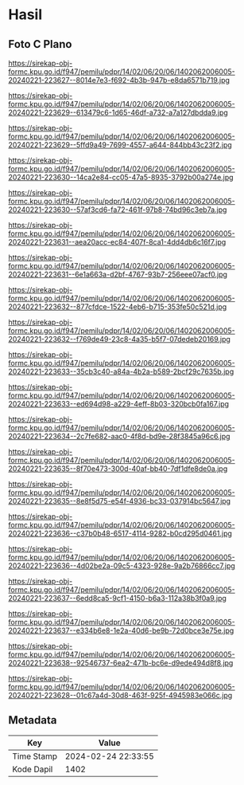 # Hasil

## Foto C Plano

https://sirekap-obj-formc.kpu.go.id/f947/pemilu/pdpr/14/02/06/20/06/1402062006005-20240221-223627--8014e7e3-f692-4b3b-947b-e8da6571b719.jpg

https://sirekap-obj-formc.kpu.go.id/f947/pemilu/pdpr/14/02/06/20/06/1402062006005-20240221-223629--613479c6-1d65-46df-a732-a7a127dbdda9.jpg

https://sirekap-obj-formc.kpu.go.id/f947/pemilu/pdpr/14/02/06/20/06/1402062006005-20240221-223629--5ffd9a49-7699-4557-a644-844bb43c23f2.jpg

https://sirekap-obj-formc.kpu.go.id/f947/pemilu/pdpr/14/02/06/20/06/1402062006005-20240221-223630--14ca2e84-cc05-47a5-8935-3792b00a274e.jpg

https://sirekap-obj-formc.kpu.go.id/f947/pemilu/pdpr/14/02/06/20/06/1402062006005-20240221-223630--57af3cd6-fa72-461f-97b8-74bd96c3eb7a.jpg

https://sirekap-obj-formc.kpu.go.id/f947/pemilu/pdpr/14/02/06/20/06/1402062006005-20240221-223631--aea20acc-ec84-407f-8ca1-4dd4db6c16f7.jpg

https://sirekap-obj-formc.kpu.go.id/f947/pemilu/pdpr/14/02/06/20/06/1402062006005-20240221-223631--6e1a663a-d2bf-4767-93b7-256eee07acf0.jpg

https://sirekap-obj-formc.kpu.go.id/f947/pemilu/pdpr/14/02/06/20/06/1402062006005-20240221-223632--877cfdce-1522-4eb6-b715-353fe50c521d.jpg

https://sirekap-obj-formc.kpu.go.id/f947/pemilu/pdpr/14/02/06/20/06/1402062006005-20240221-223632--f769de49-23c8-4a35-b5f7-07dedeb20169.jpg

https://sirekap-obj-formc.kpu.go.id/f947/pemilu/pdpr/14/02/06/20/06/1402062006005-20240221-223633--35cb3c40-a84a-4b2a-b589-2bcf29c7635b.jpg

https://sirekap-obj-formc.kpu.go.id/f947/pemilu/pdpr/14/02/06/20/06/1402062006005-20240221-223633--ed694d98-a229-4eff-8b03-320bcb0fa167.jpg

https://sirekap-obj-formc.kpu.go.id/f947/pemilu/pdpr/14/02/06/20/06/1402062006005-20240221-223634--2c7fe682-aac0-4f8d-bd9e-28f3845a96c6.jpg

https://sirekap-obj-formc.kpu.go.id/f947/pemilu/pdpr/14/02/06/20/06/1402062006005-20240221-223635--8f70e473-300d-40af-bb40-7df1dfe8de0a.jpg

https://sirekap-obj-formc.kpu.go.id/f947/pemilu/pdpr/14/02/06/20/06/1402062006005-20240221-223635--8e8f5d75-e54f-4936-bc33-037914bc5647.jpg

https://sirekap-obj-formc.kpu.go.id/f947/pemilu/pdpr/14/02/06/20/06/1402062006005-20240221-223636--c37b0b48-6517-4114-9282-b0cd295d0461.jpg

https://sirekap-obj-formc.kpu.go.id/f947/pemilu/pdpr/14/02/06/20/06/1402062006005-20240221-223636--4d02be2a-09c5-4323-928e-9a2b76866cc7.jpg

https://sirekap-obj-formc.kpu.go.id/f947/pemilu/pdpr/14/02/06/20/06/1402062006005-20240221-223637--6edd8ca5-9cf1-4150-b6a3-112a38b3f0a9.jpg

https://sirekap-obj-formc.kpu.go.id/f947/pemilu/pdpr/14/02/06/20/06/1402062006005-20240221-223637--e334b6e8-1e2a-40d6-be9b-72d0bce3e75e.jpg

https://sirekap-obj-formc.kpu.go.id/f947/pemilu/pdpr/14/02/06/20/06/1402062006005-20240221-223638--92546737-6ea2-471b-bc6e-d9ede494d8f8.jpg

https://sirekap-obj-formc.kpu.go.id/f947/pemilu/pdpr/14/02/06/20/06/1402062006005-20240221-223628--01c67a4d-30d8-463f-925f-4945983e066c.jpg


## Metadata

| Key        | Value               |
| ---------- | ------------------- |
| Time Stamp | 2024-02-24 22:33:55 |
| Kode Dapil | 1402                |



